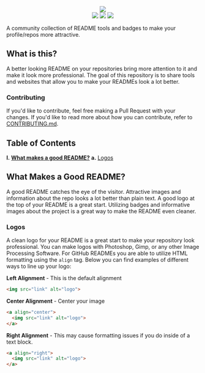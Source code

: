 <p align="center">
  <img src="https://mbcdn.sfo2.cdn.digitaloceanspaces.com/logo.png">
  <br>
  <img src="https://visitor-badge.laobi.icu/badge?page_id=M4cs.Pretty-Readme">
  <img src="https://img.shields.io/badge/Hacktoberfest-2020-blueviolet">
  <img src="https://img.shields.io/github/stars/M4cs/Pretty-Readme">
</p>

A community collection of README tools and badges to make your profile/repos more attractive.

## What is this?

A better looking README on your repositories bring more attention to it and make it look more professional. The goal of this repository is to share tools and websites that allow you to make your READMEs look a lot better.

### Contributing

If you'd like to contribute, feel free making a Pull Request with your changes. If you'd like to read more about how you can contribute, refer to [CONTRIBUTING.md](https://github.com/M4cs/Pretty-Readme/blob/master/CONTRIBUTING.md).

## Table of Contents

**I.** [**What makes a good README?**](https://github.com/M4cs/Pretty-Readme#what-makes-a-good-readme)
  **a.** [Logos](https://github.com/M4cs/Pretty-Readme#logos)

## What Makes a Good README?

A good README catches the eye of the visitor. Attractive images and information about the repo looks a lot better than plain text. A good logo at the top of your README is a great start. Utilizing badges and informative images about the project is a great way to make the README even cleaner.

### Logos

A clean logo for your README is a great start to make your repository look professional. You can make logos with Photoshop, Gimp, or any other Image Processing Software. For GitHub READMEs you are able to utilize HTML formatting using the `align` tag. Below you can find examples of different ways to line up your logo:

**Left Alignment** - This is the default alignment

```html
<img src="link" alt="logo">
```

**Center Alignment** - Center your image

```html
<a align="center">
  <img src="link" alt="logo">
</a>
```

**Right Alignment** - This may cause formatting issues if you do inside of a text block.

```html
<a align="right">
  <img src="link" alt="logo">
</a>
```
